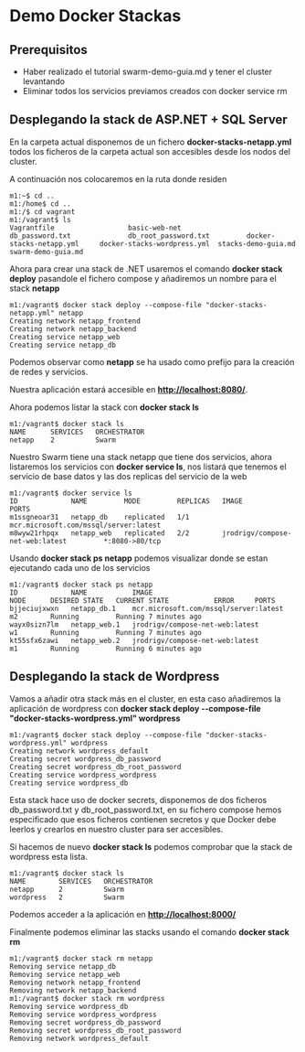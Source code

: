 # Demo Docker Stackas

## Prerequisitos

- Haber realizado el tutorial swarm-demo-guia.md y tener el cluster levantando
- Eliminar todos los servicios previamos creados con docker service rm

## Desplegando la stack de ASP.NET + SQL Server

En la carpeta actual disponemos de un fichero **docker-stacks-netapp.yml** todos los ficheros de la carpeta actual son accesibles desde los nodos del cluster.

A continuación nos colocaremos en la ruta donde residen

```shell wrap
m1:~$ cd ..
m1:/home$ cd ..
m1:/$ cd vagrant
m1:/vagrant$ ls
Vagrantfile                  basic-web-net                db_password.txt              db_root_password.txt         docker-stacks-netapp.yml     docker-stacks-wordpress.yml  stacks-demo-guia.md          swarm-demo-guia.md
```

Ahora para crear una stack de .NET usaremos el comando **docker stack deploy** pasandole el fichero compose y añadiremos un nombre para el stack **netapp**

```shell wrap
m1:/vagrant$ docker stack deploy --compose-file "docker-stacks-netapp.yml" netapp
Creating network netapp_frontend
Creating network netapp_backend
Creating service netapp_web
Creating service netapp_db
```

Podemos observar como **netapp** se ha usado como prefijo para la creación de redes y servicios.

Nuestra aplicación estará accesible en **<http://localhost:8080/>**.

Ahora podemos listar la stack con **docker stack ls**

```shell wrap
m1:/vagrant$ docker stack ls
NAME      SERVICES   ORCHESTRATOR
netapp    2          Swarm
```

Nuestro Swarm tiene una stack netapp que tiene dos servicios, ahora listaremos los servicios con **docker service ls**,  nos listará que tenemos el servicio de base datos y las dos replicas del servicio de la web

```shell wrap
m1:/vagrant$ docker service ls
ID             NAME         MODE         REPLICAS   IMAGE                                   PORTS
m1ssgneoar31   netapp_db    replicated   1/1        mcr.microsoft.com/mssql/server:latest
m8wyw21rhpqx   netapp_web   replicated   2/2        jrodrigv/compose-net-web:latest         *:8080->80/tcp
```

Usando **docker stack ps netapp** podemos visualizar donde se estan ejecutando cada uno de los servicios

```shell wrap
m1:/vagrant$ docker stack ps netapp
ID             NAME           IMAGE                                   NODE      DESIRED STATE   CURRENT STATE           ERROR     PORTS
bjjeciujxwxn   netapp_db.1    mcr.microsoft.com/mssql/server:latest   m2        Running         Running 7 minutes ago
wayx0sizn7lm   netapp_web.1   jrodrigv/compose-net-web:latest         w1        Running         Running 7 minutes ago
kt55sfx6zawi   netapp_web.2   jrodrigv/compose-net-web:latest         m1        Running         Running 6 minutes ago
```

## Desplegando la stack de Wordpress

Vamos a añadir otra stack más en el cluster, en esta caso añadiremos la aplicación de wordpress con **docker stack deploy --compose-file "docker-stacks-wordpress.yml" wordpress**

```shell wrap
m1:/vagrant$ docker stack deploy --compose-file "docker-stacks-wordpress.yml" wordpress
Creating network wordpress_default
Creating secret wordpress_db_password
Creating secret wordpress_db_root_password
Creating service wordpress_wordpress
Creating service wordpress_db
```

Esta stack hace uso de docker secrets, disponemos de dos ficheros db_password.txt y db_root_password.txt, en su fichero compose hemos especificado que esos ficheros contienen secretos y que Docker debe leerlos y crearlos en nuestro cluster para ser accesibles.

Si hacemos de nuevo **docker stack ls** podemos comprobar que la stack de wordpress esta lista.

```shell wrap
m1:/vagrant$ docker stack ls
NAME        SERVICES   ORCHESTRATOR
netapp      2          Swarm
wordpress   2          Swarm
```

Podemos acceder a la aplicación en **<http://localhost:8000/>**

Finalmente podemos eliminar las stacks usando el comando **docker stack rm**

```shell wrap
m1:/vagrant$ docker stack rm netapp
Removing service netapp_db
Removing service netapp_web
Removing network netapp_frontend
Removing network netapp_backend
m1:/vagrant$ docker stack rm wordpress
Removing service wordpress_db
Removing service wordpress_wordpress
Removing secret wordpress_db_password
Removing secret wordpress_db_root_password
Removing network wordpress_default
```